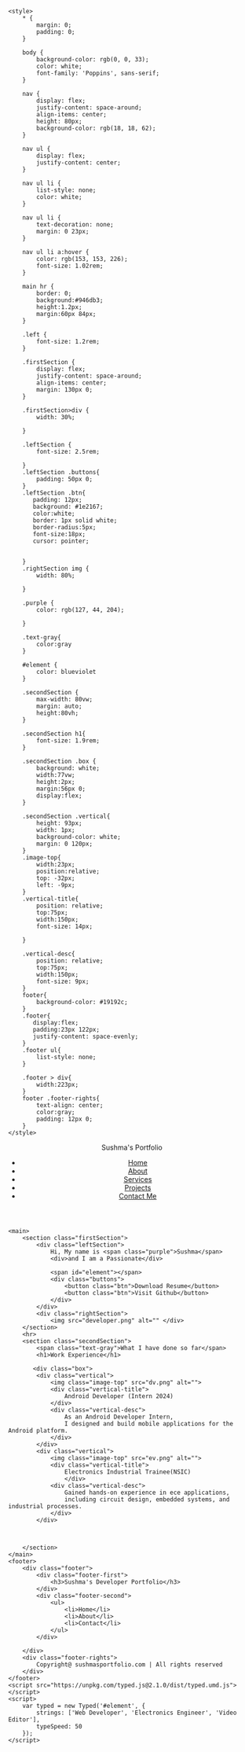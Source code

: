 <!DOCTYPE html>
<html lang="en">

<head>
    <meta charset="UTF-8">
    <meta http-equiv="X-UA-Compatible" content="IE=edge">
    <meta name="viewport" content="width=device-width, initial-scale=1.0">
    <title>Sushma - Developer Portfolio</title>
    <link rel="preconnect" href="https://fonts.googleapis.com">
    <link rel="preconnect" href="https://fonts.gstatic.com" crossorigin>
    <link href="https://fonts.googleapis.com/css2?family=Poppins:wght@400;600;700&display=swap" rel="" stylesheet">

    <style>
        * {
            margin: 0;
            padding: 0;
        }

        body {
            background-color: rgb(0, 0, 33);
            color: white;
            font-family: 'Poppins', sans-serif;
        }

        nav {
            display: flex;
            justify-content: space-around;
            align-items: center;
            height: 80px;
            background-color: rgb(18, 18, 62);
        }

        nav ul {
            display: flex;
            justify-content: center;
        }

        nav ul li {
            list-style: none;
            color: white;
        }

        nav ul li {
            text-decoration: none;
            margin: 0 23px;
        }

        nav ul li a:hover {
            color: rgb(153, 153, 226);
            font-size: 1.02rem;
        }

        main hr {
            border: 0;
            background:#946db3;
            height:1.2px;
            margin:60px 84px;
        }

        .left {
            font-size: 1.2rem;
        }

        .firstSection {
            display: flex;
            justify-content: space-around;
            align-items: center;
            margin: 130px 0;
        }

        .firstSection>div {
            width: 30%;

        }

        .leftSection {
            font-size: 2.5rem;

        }
        .leftSection .buttons{
            padding: 50px 0;
        }
        .leftSection .btn{
           padding: 12px;
           background: #1e2167;
           color:white;
           border: 1px solid white;
           border-radius:5px;
           font-size:18px;
           cursor: pointer;


        }
        .rightSection img {
            width: 80%;

        }

        .purple {
            color: rgb(127, 44, 204);

        }

        .text-gray{
            color:gray
        }

        #element {
            color: blueviolet
        }

        .secondSection {
            max-width: 80vw;
            margin: auto;
            height:80vh;
        }

        .secondSection h1{
            font-size: 1.9rem;
        }

        .secondSection .box {
            background: white;
            width:77vw;
            height:2px;
            margin:56px 0;
            display:flex;
        }

        .secondSection .vertical{
            height: 93px;
            width: 1px;
            background-color: white;
            margin: 0 120px;
        }
        .image-top{
            width:23px;
            position:relative;
            top: -32px;
            left: -9px;
        }
        .vertical-title{
            position: relative;
            top:75px;
            width:150px;
            font-size: 14px;

        }

        .vertical-desc{
            position: relative;
            top:75px;
            width:150px;
            font-size: 9px;
        }
        footer{
            background-color: #19192c;
        }
        .footer{
           display:flex; 
           padding:23px 122px;
           justify-content: space-evenly;
        }
        .footer ul{
            list-style: none;
        }

        .footer > div{
            width:223px;
        }
        footer .footer-rights{
            text-align: center;
            color:gray;
            padding: 12px 0;
        }
    </style>
</head>

<body>
    <header>
        <nav>
            <div class="left">Sushma's Portfolio</div>
            <div class="right"></div>
            <ul>
                <li><a href="/">Home</a></li>
                <li><a href="/">About</a></li>
                <li><a href="/">Services</a></li>
                <li><a href="/">Projects</a></li>
                <li><a href="/">Contact Me</a></li>
            </ul>
        </nav>
    </header>

    <main>
        <section class="firstSection">
            <div class="leftSection">
                Hi, My name is <span class="purple">Sushma</span>
                <div>and I am a Passionate</div>

                <span id="element"></span>
                <div class="buttons">
                    <button class="btn">Download Resume</button>
                    <button class="btn">Visit Github</button>
                </div>
            </div>
            <div class="rightSection">
                <img src="developer.png" alt="" </div>
        </section>
        <hr>
        <section class="secondSection">
            <span class="text-gray">What I have done so far</span>
            <h1>Work Experience</h1>

           <div class="box">
            <div class="vertical">
                <img class="image-top" src="dv.png" alt="">
                <div class="vertical-title">
                    Android Developer (Intern 2024)
                </div>
                <div class="vertical-desc">
                    As an Android Developer Intern, 
                    I designed and build mobile applications for the Android platform.
                </div>
            </div>
            <div class="vertical">
                <img class="image-top" src="ev.png" alt="">
                <div class="vertical-title">
                    Electronics Industrial Trainee(NSIC)
                    </div>
                <div class="vertical-desc">
                    Gained hands-on experience in ece applications,
                    including circuit design, embedded systems, and industrial processes.
                </div>
            </div>
            
         
            
        </section>
    </main>
    <footer>
        <div class="footer">
            <div class="footer-first">
                <h3>Sushma's Developer Portfolio</h3>
            </div>
            <div class="footer-second">
                <ul>
                    <li>Home</li>
                    <li>About</li>
                    <li>Contact</li>
                </ul>
            </div>
           
        </div>
        <div class="footer-rights">
            Copyright@ sushmasportfolio.com | All rights reserved
        </div>
    </footer>
    <script src="https://unpkg.com/typed.js@2.1.0/dist/typed.umd.js"></script>
    <script>
        var typed = new Typed('#element', {
            strings: ['Web Developer', 'Electronics Engineer', 'Video Editor'],
            typeSpeed: 50
        });
    </script>
</body>

</html>
